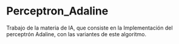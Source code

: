 # Perceptron_Adaline
Trabajo de la materia de IA, que consiste en la Implementación del perceptrón Adaline, con las variantes de este algoritmo.
